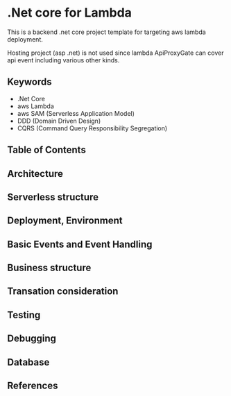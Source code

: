 # .Net core for Lambda

This is a backend .net core project template for targeting aws lambda deployment.

Hosting project (asp .net) is not used since lambda ApiProxyGate can cover api event including various other kinds.

## Keywords

* .Net Core
* aws Lambda
* aws SAM (Serverless Application Model)
* DDD (Domain Driven Design)
* CQRS (Command Query Responsibility Segregation)

## Table of Contents

## Architecture

## Serverless structure

## Deployment, Environment

## Basic Events and Event Handling

## Business structure

## Transation consideration

## Testing

## Debugging

## Database

## References